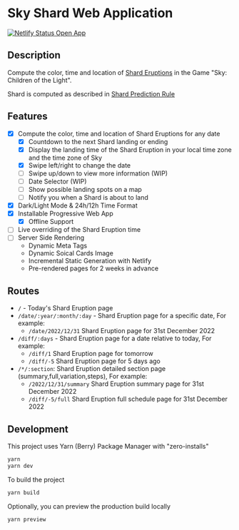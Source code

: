 # Sky Shard Web Application

[![Netlify Status](https://api.netlify.com/api/v1/badges/3287f068-3f32-4f94-9749-ee6c668bfeec/deploy-status?branch=production) Open App](https://sky-shards.netlify.app/)

## Description

Compute the color, time and location of [Shard Eruptions](https://sky-children-of-the-light.fandom.com/wiki/Shard_Eruptions) in the Game "Sky: Children of the Light".

Shard is computed as described in [Shard Prediction Rule](./ShardPredictionRule.md)

## Features

- [x] Compute the color, time and location of Shard Eruptions for any date
  - [x] Countdown to the next Shard landing or ending
  - [x] Display the landing time of the Shard Eruption in your local time zone and the time zone of Sky
  - [x] Swipe left/right to change the date
  - [ ] Swipe up/down to view more information (WIP)
  - [ ] Date Selector (WIP)
  - [ ] Show possible landing spots on a map
  - [ ] Notify you when a Shard is about to land
- [x] Dark/Light Mode & 24h/12h Time Format
- [x] Installable Progressive Web App
  - [x] Offline Support
- [ ] Live overriding of the Shard Eruption time
- [ ] Server Side Rendering
  - Dynamic Meta Tags
  - Dynamic Soical Cards Image
  - Incremental Static Generation with Netlify
  - Pre-rendered pages for 2 weeks in advance

## Routes

- `/` - Today's Shard Eruption page
- `/date/:year/:month/:day` - Shard Eruption page for a specific date, For example:
  - `/date/2022/12/31` Shard Eruption page for 31st December 2022
- `/diff/:days` - Shard Eruption page for a date relative to today, For example:
  - `/diff/1` Shard Eruption page for tomorrow
  - `/diff/-5` Shard Eruption page for 5 days ago
- `/*/:section`: Shard Eruption detailed section page (summary,full,variation,steps), For example:
  - `/2022/12/31/summary` Shard Eruption summary page for 31st December 2022
  - `/diff/-5/full` Shard Eruption full schedule page for 31st December 2022

## Development

This project uses Yarn (Berry) Package Manager with "zero-installs"

```bash
yarn
yarn dev
```

To build the project

```bash
yarn build
```

Optionally, you can preview the production build locally

```bash
yarn preview
```
